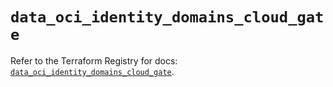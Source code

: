 # `data_oci_identity_domains_cloud_gate`

Refer to the Terraform Registry for docs: [`data_oci_identity_domains_cloud_gate`](https://registry.terraform.io/providers/oracle/oci/6.18.0/docs/data-sources/identity_domains_cloud_gate).
